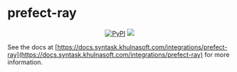 # prefect-ray

<p align="center">
    <!--- Insert a cover image here -->
    <!--- <br> -->
    <a href="https://pypi.python.org/pypi/prefect-ray/" alt="PyPI version">
        <img alt="PyPI" src="https://img.shields.io/pypi/v/prefect-ray?color=26272B&labelColor=090422"></a>
    <a href="https://pepy.tech/badge/prefect-ray/" alt="Downloads">
        <img src="https://img.shields.io/pypi/dm/prefect-ray?color=26272B&labelColor=090422" /></a>
</p>

See the docs at [https://docs.syntask.khulnasoft.com/integrations/prefect-ray](https://docs.syntask.khulnasoft.com/integrations/prefect-ray) for more information.
